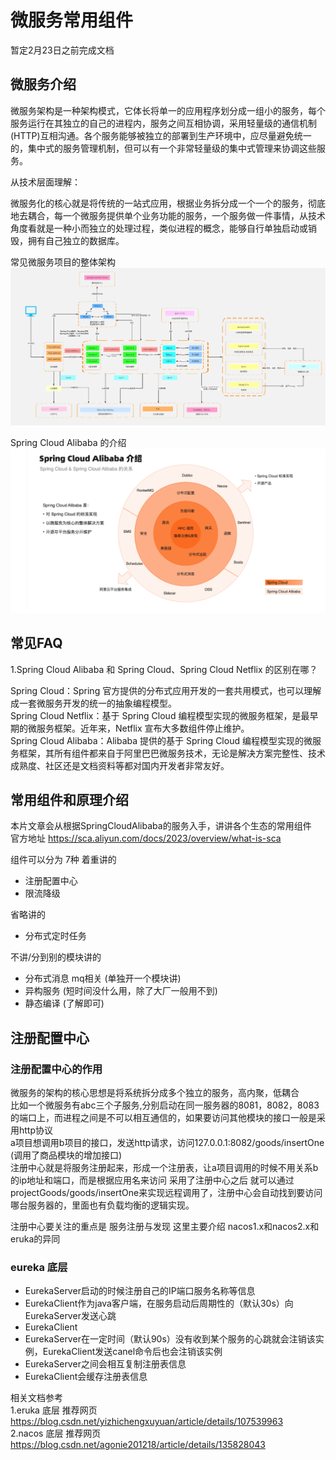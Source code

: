 # 微服务常用组件
暂定2月23日之前完成文档
## 微服务介绍
微服务架构是一种架构模式，它体长将单一的应用程序划分成一组小的服务，每个服务运行在其独立的自己的进程内，服务之间互相协调，采用轻量级的通信机制(HTTP)互相沟通。各个服务能够被独立的部署到生产环境中，应尽量避免统一的，集中式的服务管理机制，但可以有一个非常轻量级的集中式管理来协调这些服务。

从技术层面理解：

微服务化的核心就是将传统的一站式应用，根据业务拆分成一个一个的服务，彻底地去耦合，每一个微服务提供单个业务功能的服务，一个服务做一件事情，从技术角度看就是一种小而独立的处理过程，类似进程的概念，能够自行单独启动或销毁，拥有自己独立的数据库。

常见微服务项目的整体架构
![常见微服务架构图](../assets/microservices-components/img.png)

Spring Cloud Alibaba 的介绍
![img.png](../assets/microservices-components/img_1.png)

## 常见FAQ
1.Spring Cloud Alibaba 和 Spring Cloud、Spring Cloud Netflix 的区别在哪？

Spring Cloud：Spring 官方提供的分布式应用开发的一套共用模式，也可以理解成一套微服务开发的统一的抽象编程模型。  
Spring Cloud Netflix：基于 Spring Cloud 编程模型实现的微服务框架，是最早期的微服务框架。近年来，Netflix 宣布大多数组件停止维护。  
Spring Cloud Alibaba：Alibaba 提供的基于 Spring Cloud 编程模型实现的微服务框架，其所有组件都来自于阿里巴巴微服务技术，无论是解决方案完整性、技术成熟度、社区还是文档资料等都对国内开发者非常友好。

## 常用组件和原理介绍
本片文章会从根据SpringCloudAlibaba的服务入手，讲讲各个生态的常用组件   
官方地址 https://sca.aliyun.com/docs/2023/overview/what-is-sca  
 
组件可以分为 7种 
着重讲的 
* 注册配置中心
* 限流降级  

省略讲的  
* 分布式定时任务

不讲/分到别的模块讲的
* 分布式消息 mq相关 (单独开一个模块讲)
* 异构服务 (短时间没什么用，除了大厂一般用不到)
* 静态编译 (了解即可)

## 注册配置中心

### 注册配置中心的作用
微服务的架构的核心思想是将系统拆分成多个独立的服务，高内聚，低耦合  
比如一个微服务有abc三个子服务,分别启动在同一服务器的8081，8082，8083的端口上，而进程之间是不可以相互通信的，如果要访问其他模块的接口一般是采用http协议  
a项目想调用b项目的接口，发送http请求，访问127.0.0.1:8082/goods/insertOne (调用了商品模块的增加接口)  
注册中心就是将服务注册起来，形成一个注册表，让a项目调用的时候不用关系b的ip地址和端口，而是根据应用名来访问 采用了注册中心之后 就可以通过projectGoods/goods/insertOne来实现远程调用了，注册中心会自动找到要访问哪台服务器的，里面也有负载均衡的逻辑实现。

注册中心要关注的重点是 服务注册与发现
这里主要介绍 nacos1.x和nacos2.x和eruka的异同

### eureka 底层
* EurekaServer启动的时候注册自己的IP端口服务名称等信息
* EurekaClient作为java客户端，在服务启动后周期性的（默认30s）向EurekaServer发送心跳
* EurekaClient
* EurekaServer在一定时间（默认90s）没有收到某个服务的心跳就会注销该实例，EurekaClient发送canel命令后也会注销该实例
* EurekaServer之间会相互复制注册表信息
* EurekaClient会缓存注册表信息



相关文档参考  
1.eruka 底层 推荐网页 https://blog.csdn.net/yizhichengxuyuan/article/details/107539963  
2.nacos 底层 推荐网页 https://blog.csdn.net/agonie201218/article/details/135828043
